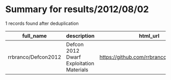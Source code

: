 
# Summary for results/2012/08/02
    
1 records found after deduplication

| full_name | description | html_url | matched_list | matched_count | pushed_at | size | stargazers_count | language | forks_count |
|---------------------|------------------------------------------|----------------------------------------|----------------|-----------------|---------------------------|--------|--------------------|------------|---------------|
| rrbranco/Defcon2012 | Defcon 2012 Dwarf Exploitation Materials | https://github.com/rrbranco/Defcon2012 | ['exploit'] | 1 | 2012-08-02 03:22:39+00:00 | 22043 | 10 | nan | 4 |

